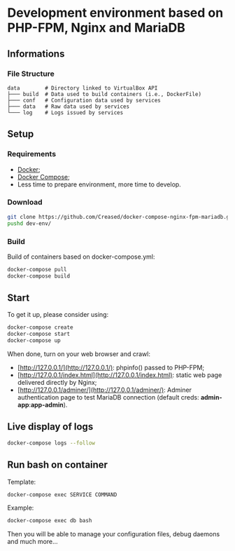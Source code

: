 Development environment based on PHP-FPM, Nginx and MariaDB
===========================================================

## Informations ##

### File Structure ###

	data        # Directory linked to VirtualBox API
	├─── build  # Data used to build containers (i.e., DockerFile)
	├─── conf   # Configuration data used by services
	├─── data   # Raw data used by services
	└─── log    # Logs issued by services

## Setup ##

### Requirements ###

- [Docker](https://docs.docker.com/engine/installation/);
- [Docker Compose](https://docs.docker.com/compose/install/);
- Less time to prepare environment, more time to develop.

### Download ###

```bash
git clone https://github.com/Creased/docker-compose-nginx-fpm-mariadb.git dev-env
pushd dev-env/
```

### Build ###

Build of containers based on docker-compose.yml:

```bash
docker-compose pull
docker-compose build
```

## Start ##

To get it up, please consider using:

```bash
docker-compose create
docker-compose start
docker-compose up
```

When done, turn on your web browser and crawl:

 - [http://127.0.0.1/](http://127.0.0.1/): phpinfo() passed to PHP-FPM;
 - [http://127.0.0.1/index.html](http://127.0.0.1/index.html): static web page delivered directly by Nginx;
 - [http://127.0.0.1/adminer/](http://127.0.0.1/adminer/): Adminer authentication page to test MariaDB connection (default creds: **admin-app**:**app-admin**).

## Live display of logs ##

```bash
docker-compose logs --follow
```

## Run bash on container ##

Template:

```bash
docker-compose exec SERVICE COMMAND
```

Example:

```bash
docker-compose exec db bash
```

Then you will be able to manage your configuration files, debug daemons and much more...

